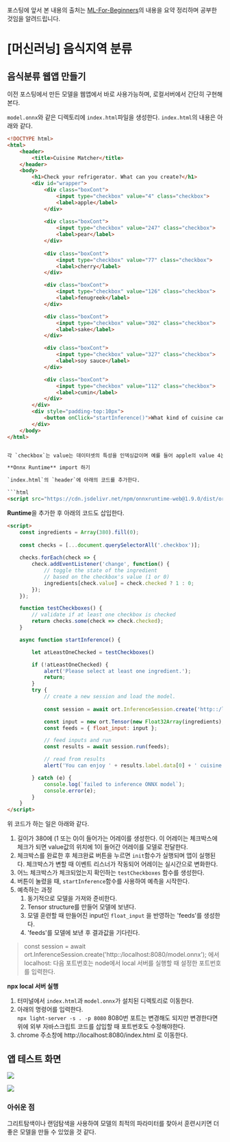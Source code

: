 포스팅에 앞서 본 내용의 출처는 [ML-For-Beginners](https://github.com/codingalzi/ML-For-Beginners/tree/main/4-Classification)의 내용을 요약 정리하며 공부한 것임을 알려드립니다.

# [머신러닝] 음식지역 분류
## 음식분류 웹앱 만들기
이전 포스팅에서 만든 모델을 웹앱에서 바로 사용가능하며, 로컬서버에서 간단히 구현해본다.  
  
`model.onnx`와 같은 디렉토리에 `index.html`파일을 생성한다. `index.html`의 내용은 아래와 같다.  
  
```html
<!DOCTYPE html>
<html>
    <header>
        <title>Cuisine Matcher</title>
    </header>
    <body>
        <h1>Check your refrigerator. What can you create?</h1>
        <div id="wrapper">
            <div class="boxCont">
                <input type="checkbox" value="4" class="checkbox">
                <label>apple</label>
            </div>
        
            <div class="boxCont">
                <input type="checkbox" value="247" class="checkbox">
                <label>pear</label>
            </div>
        
            <div class="boxCont">
                <input type="checkbox" value="77" class="checkbox">
                <label>cherry</label>
            </div>

            <div class="boxCont">
                <input type="checkbox" value="126" class="checkbox">
                <label>fenugreek</label>
            </div>

            <div class="boxCont">
                <input type="checkbox" value="302" class="checkbox">
                <label>sake</label>
            </div>

            <div class="boxCont">
                <input type="checkbox" value="327" class="checkbox">
                <label>soy sauce</label>
            </div>

            <div class="boxCont">
                <input type="checkbox" value="112" class="checkbox">
                <label>cumin</label>
            </div>
        </div>
        <div style="padding-top:10px">
            <button onClick="startInference()">What kind of cuisine can you make?</button>
        </div> 
    </body>
</html>


각 `checkbox`는 value는 데이터셋의 특성을 인덱싱값이며 예를 들어 apple의 value 4는 데이터셋에서 5번째 특성으로 인덱싱은 0에서부터 시작한다.

**Onnx Runtime** import 하기  

`index.html`의 `header`에 아래의 코드를 추가한다.

```html
<script src="https://cdn.jsdelivr.net/npm/onnxruntime-web@1.9.0/dist/ort.min.js"></script> 
```


**Runtime**을 추가한 후 아래의 코드도 삽입한다.

```html
<script>
    const ingredients = Array(380).fill(0);
    
    const checks = [...document.querySelectorAll('.checkbox')];
    
    checks.forEach(check => {
        check.addEventListener('change', function() {
            // toggle the state of the ingredient
            // based on the checkbox's value (1 or 0)
            ingredients[check.value] = check.checked ? 1 : 0;
        });
    });

    function testCheckboxes() {
        // validate if at least one checkbox is checked
        return checks.some(check => check.checked);
    }

    async function startInference() {

        let atLeastOneChecked = testCheckboxes()

        if (!atLeastOneChecked) {
            alert('Please select at least one ingredient.');
            return;
        }
        try {
            // create a new session and load the model.
            
            const session = await ort.InferenceSession.create('http::/localhost:8080/model.onnx');

            const input = new ort.Tensor(new Float32Array(ingredients), [1, 380]);
            const feeds = { float_input: input };

            // feed inputs and run
            const results = await session.run(feeds);

            // read from results
            alert('You can enjoy ' + results.label.data[0] + ' cuisine today!')

        } catch (e) {
            console.log(`failed to inference ONNX model`);
            console.error(e);
        }
    }
</script>
```

위 코드가 하는 일은 아래와 같다.  
1. 길이가 380에 (1 또는 0)이 들어가는 어레이를 생성한다. 이 어레이는 체크박스에 체크가 되면 value값의 위치에 1이 들어간 어레이를 모델로 전달한다.  
2. 체크박스를 완료한 후 체크완료 버튼을 누르면 `init`함수가 실행되며 앱이 실행된다. 체크박스가 변할 때 이벤트 리스너가 작동되어 어레이는 실시간으로 변화한다.  
3. 어느 체크박스가 체크되었는지 확인하는 `testCheckboxes` 함수를 생성한다.  
4. 버튼이 눌렸을 때, `startInference`함수를 사용하여 예측을 시작한다.  
5. 예측하는 과정
    1. 동기적으로 모델을 가져와 준비한다.
    2. Tensor structure를 만들어 모델에 보낸다.
    3. 모델 훈련할 때 만들어진 input인 `float_input` 을 반영하는 'feeds'를 생성한다.
    4. 'feeds'를 모델에 보낸 후 결과값을 기다린다.
  
  
> const session = await ort.InferenceSession.create('http::/localhost:8080/model.onnx'); 에서 localhost: 다음 포트번호는 node에서 local 서버를 실행할 때 설정한 포트번호를 입력한다.

**npx local 서버 실행**  
1. 터미널에서 `index.html`과 `model.onnx`가 설치된 디렉토리로 이동한다.
2. 아래의 명령어를 입력한다.  
    `npx light-server -s . -p 8080` 8080번 포트는 변경해도 되지만 변경한다면 위에 외부 자바스크립트 코드를 삽입할 때 포트번호도 수정해야한다.
3. chrome 주소창에 http://localhost:8080/index.html 로 이동한다.

## 앱 테스트 화면

![](./images/classifier/model_runtime.jpg)  


![](./images/classifier/model_runtime2.jpg)

### 아쉬운 점
그리트탐색이나 랜덤탐색을 사용하여 모델의 최적의 파라미터를 찾아서 훈련시키면 더 좋은 모델을 만들 수 있었을 것 같다.
